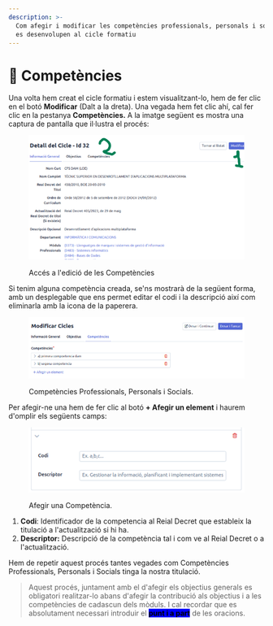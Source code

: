 ```yaml
---
description: >-
  Com afegir i modificar les competències professionals, personals i socials que
  es desenvolupen al cicle formatiu
---
```


# 🧰 Competències

Una volta hem creat el cicle formatiu i estem visualitzant-lo, hem de fer clic en el botó **Modificar** (Dalt a la dreta). Una vegada hem fet clic ahí, cal fer clic en la pestanya **Competències.** A la imatge següent es mostra una captura de pantalla que il·lustra el procés:

<figure><img src="../../.gitbook/assets/image (10).png" alt=""><figcaption><p>Accés a l'edició de les Competències</p></figcaption></figure>

Si tenim alguna competència creada, se'ns mostrarà de la següent forma, amb un desplegable que ens permet editar el codi i la descripció així com eliminarla amb la icona de la paperera.

<figure><img src="../../.gitbook/assets/image (1) (1) (1) (1) (1) (1) (1).png" alt=""><figcaption><p>Competències Professionals, Personals i Socials.</p></figcaption></figure>

Per afegir-ne una hem de fer clic al botó **+ Afegir un element** i haurem d'omplir els següents camps:

<figure><img src="../../.gitbook/assets/image (2) (1) (1) (1) (1) (1).png" alt=""><figcaption><p>Afegir una Competència.</p></figcaption></figure>

1. **Codi**: Identificador de la competencia al Reial Decret que estableix la titulació a l'actualització si hi ha.
2. **Descriptor:** Descripció de la competència tal i com ve al Reial Decret o a l'actualització.&#x20;

Hem de repetir aquest procés tantes vegades com Competències Professionals, Personals i Socials tinga la nostra titulació.

> Aquest procés, juntament amb el d'afegir els objectius generals es obligatori realitzar-lo abans d'afegir la contribució als objectius i a les competències de cadascun dels mòduls. I cal recordar que es absolutament necessari introduir el <mark style="background-color:blue;">**punt i a part**</mark> de les oracions.&#x20;
